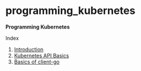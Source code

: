 # programming\_kubernetes

**Programming Kubernetes**

Index

1. [Introduction](1.Introduction/)
2. [Kubernetes API Basics](2.KubernetesAPIBasics/)
3. [Basics of client-go](3.BasicsOfClientGo/)
